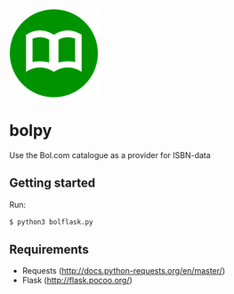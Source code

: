 ![logo](https://github.com/LvanWissen/bolpy/blob/master/static/icon.png)
# bolpy
Use the Bol.com catalogue as a provider for ISBN-data

## Getting started
Run:
```sh
$ python3 bolflask.py
```

## Requirements
* Requests (http://docs.python-requests.org/en/master/)
* Flask (http://flask.pocoo.org/)
